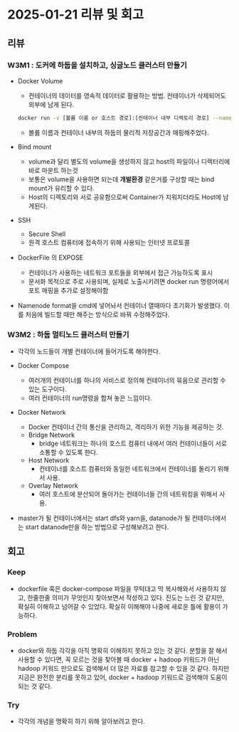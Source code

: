 # 2025-01-21 리뷰 및 회고

## 리뷰

### W3M1 : 도커에 하둡을 설치하고, 싱글노드 클러스터 만들기
- Docker Volume
    - 컨테이너의 데이터를 영속적 데이터로 활용하는 방법. 컨테이너가 삭제되어도 외부에 남게 된다. 
    ```Bash
    docker run -v [볼륨 이름 or 호스트 경로]:[컨테이너 내부 디렉토리 경로] --name [컨테이너 이름] [이미지 이름]
    ```
    - 볼륨 이름과 컨테이너 내부의 하둡의 물리적 저장공간과 매핑해주었다.

- Bind mount 
    - volume과 달리 별도의 volume을 생성하지 않고 host의 파일이나 디렉터리에 바로 마운트 하는것
    - 보통은 volume을 사용하면 되는데 **개발환경** 같은거를 구상할 때는 bind mount가 유리할 수 있다.
    - Host의 디렉토리와 서로 공유함으로써 Container가 지워지더라도 Host에 남게된다.

- SSH
    - Secure Shell
    - 원격 호스트 컴퓨터에 접속하기 위해 사용되는 인터넷 프로토콜

- DockerFile 의 EXPOSE
    - 컨테이너가 사용하는 네트워크 포트들을 외부에서 접근 가능하도록 표시
    - 문서화 목적으로 주로 사용되며, 실제로 노출시키려면 docker run 명령어에서 포트 매핑을 추가로 설정해야함

- Namenode format을 cmd에 넣어놔서 컨테이너 열때마다 초기화가 발생했다. 이를 처음에 빌드할 때만 해주는 방식으로 바꿔 수정해주었다.

### W3M2 : 하둡 멀티노드 클러스터 만들기
- 각각의 노드들이 개별 컨테이너에 들어가도록 해야한다.
- Docker Compose
    - 여러개의 컨테이너를 하나의 서비스로 정의해 컨테이너의 묶음으로 관리할 수 있는 도구이다.
    - 여러 컨테이너의 run명령을 합쳐 놓은 느낌이다.

- Docker Network 
    - Docker 컨테이너 간의 통신을 관리하고, 격리하기 위한 기능을 제공하는 것.
    - Bridge Network
        - bridge 네트워크는 하나의 호스트 컴퓨터 내에서 여러 컨테이너들이 서로 소통할 수 있도록 한다.
    - Host Network
        - 컨테이너를 호스트 컴퓨터와 동일한 네트워크에서 컨테이너를 돌리기 위해서 사용.
    - Overlay Network
        - 여러 호스트에 분산되어 돌아가는 컨테이너들 간의 네트워킹을 위해서 사용.

- master가 될 컨테이너에서는 start dfs와 yarn을, datanode가 될 컨테이너에서는 start datanode만을 하는 방법으로 구성해보려고 한다.

## 회고
### Keep
- dockerfile 혹은 docker-compose 파일을 무턱대고 막 복사해와서 사용하지 않고, 한줄한줄 의미가 무엇인지 찾아보면서 작성하고 있다. 진도는 느린 것 같지만, 확실히 이해하고 넘어갈 수 있었다. 확실히 이해해야 나중에 새로운 틀에 활용이 가능하다.

### Problem
- docker와 하둡 각각을 아직 명확히 이해하지 못하고 있는 것 같다. 분할을 잘 해서 사용할 수 있다면, 꼭 모르는 것을 찾아볼 때 docker + hadoop 키워드가 아닌 hadoop 키워드 만으로도 검색해서 더 많은 자료를 참고할 수 있을 것 같다. 하지만 지금은 완전한 분리를 못하고 있어, docker + hadoop 키워드로 검색해야 도움이 되는 것 같다. 

### Try
- 각각의 개념을 명확히 하기 위해 알아보려고 한다.